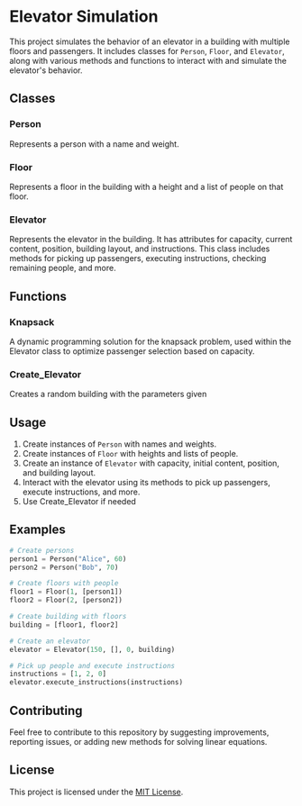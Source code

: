 # Elevator Simulation

This project simulates the behavior of an elevator in a building with multiple floors and passengers. It includes classes for `Person`, `Floor`, and `Elevator`, along with various methods and functions to interact with and simulate the elevator's behavior.


## Classes

### Person

Represents a person with a name and weight.

### Floor

Represents a floor in the building with a height and a list of people on that floor.

### Elevator

Represents the elevator in the building. It has attributes for capacity, current content, position, building layout, and instructions. This class includes methods for picking up passengers, executing instructions, checking remaining people, and more.

## Functions

### Knapsack

A dynamic programming solution for the knapsack problem, used within the Elevator class to optimize passenger selection based on capacity.

### Create_Elevator

Creates a random building with the parameters given

## Usage

1. Create instances of `Person` with names and weights.
2. Create instances of `Floor` with heights and lists of people.
3. Create an instance of `Elevator` with capacity, initial content, position, and building layout.
4. Interact with the elevator using its methods to pick up passengers, execute instructions, and more.
5. Use Create_Elevator if needed

## Examples

```python
# Create persons
person1 = Person("Alice", 60)
person2 = Person("Bob", 70)

# Create floors with people
floor1 = Floor(1, [person1])
floor2 = Floor(2, [person2])

# Create building with floors
building = [floor1, floor2]

# Create an elevator
elevator = Elevator(150, [], 0, building)

# Pick up people and execute instructions
instructions = [1, 2, 0]
elevator.execute_instructions(instructions)
```

## Contributing

Feel free to contribute to this repository by suggesting improvements, reporting issues, or adding new methods for solving linear equations.

## License

This project is licensed under the [MIT License](license.txt).

